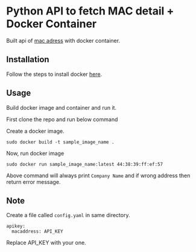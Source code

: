 # Python API to fetch MAC detail + Docker Container
Built api of [mac adress](https://macaddress.io/) with docker container.

## Installation
Follow the steps to install docker [here](https://docs.docker.com/install/linux/docker-ce/ubuntu/).

## Usage
Build docker image and container and run it.

First clone the repo and run below command

Create a docker image.
```
sudo docker build -t sample_image_name .
```

Now, run docker image
```
sudo docker run sample_image_name:latest 44:38:39:ff:ef:57
```

Above command will always print `Company Name` and if wrong address then return error message.

## Note
Create a file called `config.yaml` in same directory.
```
apikey:
  macaddress: API_KEY
```
Replace API_KEY with your one.
